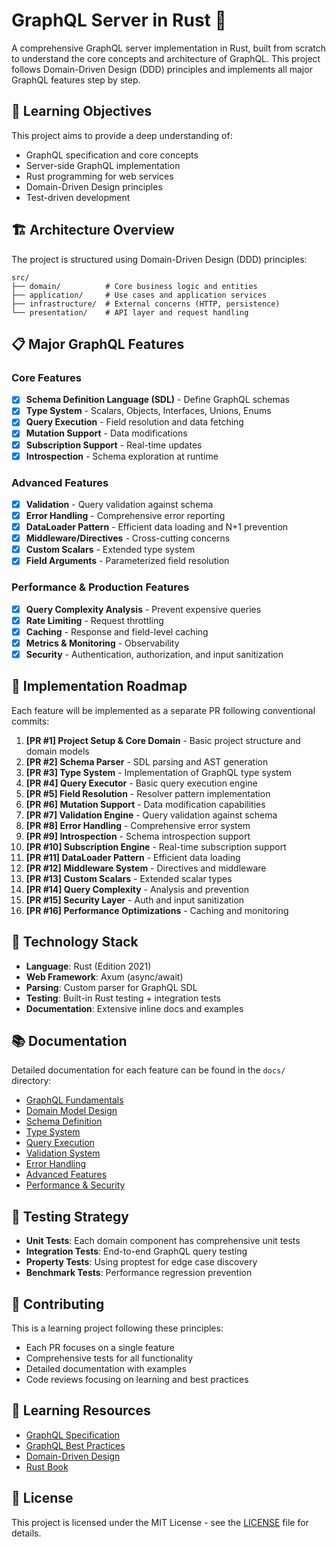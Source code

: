 # GraphQL Server in Rust 🦀

A comprehensive GraphQL server implementation in Rust, built from scratch to understand the core concepts and architecture of GraphQL. This project follows Domain-Driven Design (DDD) principles and implements all major GraphQL features step by step.

## 🎯 Learning Objectives

This project aims to provide a deep understanding of:

- GraphQL specification and core concepts
- Server-side GraphQL implementation
- Rust programming for web services
- Domain-Driven Design principles
- Test-driven development

## 🏗️ Architecture Overview

The project is structured using Domain-Driven Design (DDD) principles:

```text
src/
├── domain/          # Core business logic and entities
├── application/     # Use cases and application services
├── infrastructure/  # External concerns (HTTP, persistence)
└── presentation/    # API layer and request handling
```

## 📋 Major GraphQL Features

### Core Features

- [x] **Schema Definition Language (SDL)** - Define GraphQL schemas
- [x] **Type System** - Scalars, Objects, Interfaces, Unions, Enums
- [x] **Query Execution** - Field resolution and data fetching
- [x] **Mutation Support** - Data modifications
- [x] **Subscription Support** - Real-time updates
- [x] **Introspection** - Schema exploration at runtime

### Advanced Features

- [x] **Validation** - Query validation against schema
- [x] **Error Handling** - Comprehensive error reporting
- [x] **DataLoader Pattern** - Efficient data loading and N+1 prevention
- [x] **Middleware/Directives** - Cross-cutting concerns
- [x] **Custom Scalars** - Extended type system
- [x] **Field Arguments** - Parameterized field resolution

### Performance & Production Features

- [x] **Query Complexity Analysis** - Prevent expensive queries
- [x] **Rate Limiting** - Request throttling
- [x] **Caching** - Response and field-level caching
- [x] **Metrics & Monitoring** - Observability
- [x] **Security** - Authentication, authorization, and input sanitization

## 🚀 Implementation Roadmap

Each feature will be implemented as a separate PR following conventional commits:

1. **[PR #1] Project Setup & Core Domain** - Basic project structure and domain models
2. **[PR #2] Schema Parser** - SDL parsing and AST generation
3. **[PR #3] Type System** - Implementation of GraphQL type system
4. **[PR #4] Query Executor** - Basic query execution engine
5. **[PR #5] Field Resolution** - Resolver pattern implementation
6. **[PR #6] Mutation Support** - Data modification capabilities
7. **[PR #7] Validation Engine** - Query validation against schema
8. **[PR #8] Error Handling** - Comprehensive error system
9. **[PR #9] Introspection** - Schema introspection support
10. **[PR #10] Subscription Engine** - Real-time subscription support
11. **[PR #11] DataLoader Pattern** - Efficient data loading
12. **[PR #12] Middleware System** - Directives and middleware
13. **[PR #13] Custom Scalars** - Extended scalar types
14. **[PR #14] Query Complexity** - Analysis and prevention
15. **[PR #15] Security Layer** - Auth and input sanitization
16. **[PR #16] Performance Optimizations** - Caching and monitoring

## 🔧 Technology Stack

- **Language**: Rust (Edition 2021)
- **Web Framework**: Axum (async/await)
- **Parsing**: Custom parser for GraphQL SDL
- **Testing**: Built-in Rust testing + integration tests
- **Documentation**: Extensive inline docs and examples

## 📚 Documentation

Detailed documentation for each feature can be found in the `docs/` directory:

- [GraphQL Fundamentals](docs/01-graphql-fundamentals.md)
- [Domain Model Design](docs/02-domain-model.md)
- [Schema Definition](docs/03-schema-definition.md)
- [Type System](docs/04-type-system.md)
- [Query Execution](docs/05-query-execution.md)
- [Validation System](docs/06-validation.md)
- [Error Handling](docs/07-error-handling.md)
- [Advanced Features](docs/08-advanced-features.md)
- [Performance & Security](docs/09-performance-security.md)

## 🧪 Testing Strategy

- **Unit Tests**: Each domain component has comprehensive unit tests
- **Integration Tests**: End-to-end GraphQL query testing
- **Property Tests**: Using proptest for edge case discovery
- **Benchmark Tests**: Performance regression prevention

## 🤝 Contributing

This is a learning project following these principles:

- Each PR focuses on a single feature
- Comprehensive tests for all functionality
- Detailed documentation with examples
- Code reviews focusing on learning and best practices

## 📖 Learning Resources

- [GraphQL Specification](https://spec.graphql.org/)
- [GraphQL Best Practices](https://graphql.org/learn/best-practices/)
- [Domain-Driven Design](https://martinfowler.com/bliki/DomainDrivenDesign.html)
- [Rust Book](https://doc.rust-lang.org/book/)

## 📄 License

This project is licensed under the MIT License - see the [LICENSE](LICENSE) file for details.
